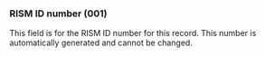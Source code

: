 ### RISM ID number (001)

This field is for the RISM ID number for this record. This number is automatically generated and cannot be changed.